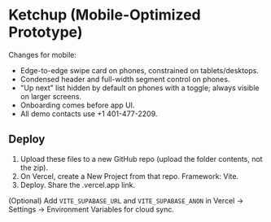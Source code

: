 # Ketchup (Mobile-Optimized Prototype)

Changes for mobile:
- Edge-to-edge swipe card on phones, constrained on tablets/desktops.
- Condensed header and full-width segment control on phones.
- "Up next" list hidden by default on phones with a toggle; always visible on larger screens.
- Onboarding comes before app UI.
- All demo contacts use +1 401-477-2209.

## Deploy
1. Upload these files to a new GitHub repo (upload the folder contents, not the zip).
2. On Vercel, create a New Project from that repo. Framework: Vite.
3. Deploy. Share the .vercel.app link.

(Optional) Add `VITE_SUPABASE_URL` and `VITE_SUPABASE_ANON` in Vercel → Settings → Environment Variables for cloud sync.
